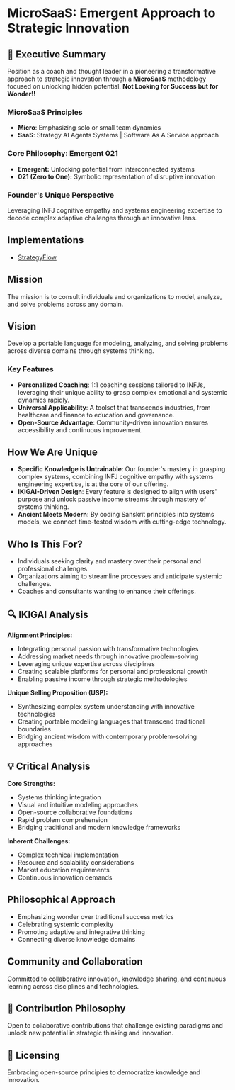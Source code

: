 # MicroSaaS: Emergent Approach to Strategic Innovation

## 🎯 Executive Summary
Position as a coach and thought leader in a pioneering a transformative approach to strategic innovation through a **MicroSaaS** methodology focused on unlocking hidden potential. **Not Looking for Success but for Wonder!!**

### MicroSaaS Principles
- **Micro**: Emphasizing solo or small team dynamics
- **SaaS**: Strategy AI Agents Systems | Software As A Service approach

### Core Philosophy: Emergent 021
- **Emergent:** Unlocking potential from interconnected systems
- **021 (Zero to One):** Symbolic representation of disruptive innovation

### Founder's Unique Perspective
Leveraging INFJ cognitive empathy and systems engineering expertise to decode complex adaptive challenges through an innovative lens.

## Implementations
- [StrategyFlow](./README_StrategyFlow.md)

## Mission
The mission is to consult individuals and organizations to model, analyze, and solve problems across any domain. 

## Vision
Develop a portable language for modeling, analyzing, and solving problems across diverse domains through systems thinking.

### Key Features
- **Personalized Coaching**: 1:1 coaching sessions tailored to INFJs, leveraging their unique ability to grasp complex emotional and systemic dynamics rapidly.
- **Universal Applicability**: A toolset that transcends industries, from healthcare and finance to education and governance.
- **Open-Source Advantage**: Community-driven innovation ensures accessibility and continuous improvement.

## How We Are Unique
- **Specific Knowledge is Untrainable**: Our founder's mastery in grasping complex systems, combining INFJ cognitive empathy with systems engineering expertise, is at the core of our offering.
- **IKIGAI-Driven Design**: Every feature is designed to align with users' purpose and unlock passive income streams through mastery of systems thinking.
- **Ancient Meets Modern**: By coding Sanskrit principles into systems models, we connect time-tested wisdom with cutting-edge technology.

## Who Is This For?
- Individuals seeking clarity and mastery over their personal and professional challenges.
- Organizations aiming to streamline processes and anticipate systemic challenges.
- Coaches and consultants wanting to enhance their offerings.

## 🔍 IKIGAI Analysis

**Alignment Principles:**
- Integrating personal passion with transformative technologies
- Addressing market needs through innovative problem-solving
- Leveraging unique expertise across disciplines
- Creating scalable platforms for personal and professional growth
- Enabling passive income through strategic methodologies

**Unique Selling Proposition (USP):**
- Synthesizing complex system understanding with innovative technologies
- Creating portable modeling languages that transcend traditional boundaries
- Bridging ancient wisdom with contemporary problem-solving approaches

## 💡 Critical Analysis

**Core Strengths:**
- Systems thinking integration
- Visual and intuitive modeling approaches
- Open-source collaborative foundations
- Rapid problem comprehension
- Bridging traditional and modern knowledge frameworks

**Inherent Challenges:**
- Complex technical implementation
- Resource and scalability considerations
- Market education requirements
- Continuous innovation demands

## Philosophical Approach
- Emphasizing wonder over traditional success metrics
- Celebrating systemic complexity
- Promoting adaptive and integrative thinking
- Connecting diverse knowledge domains

## Community and Collaboration
Committed to collaborative innovation, knowledge sharing, and continuous learning across disciplines and technologies.

## 🤝 Contribution Philosophy
Open to collaborative contributions that challenge existing paradigms and unlock new potential in strategic thinking and innovation.

## 📄 Licensing
Embracing open-source principles to democratize knowledge and innovation.
